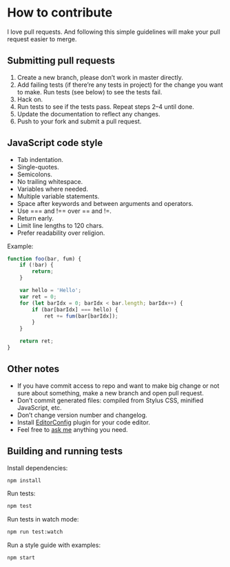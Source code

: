 # How to contribute

I love pull requests. And following this simple guidelines will make your pull request easier to merge.


## Submitting pull requests

1. Create a new branch, please don’t work in master directly.
2. Add failing tests (if there’re any tests in project) for the change you want to make. Run tests (see below) to see the tests fail.
3. Hack on.
4. Run tests to see if the tests pass. Repeat steps 2–4 until done.
5. Update the documentation to reflect any changes.
6. Push to your fork and submit a pull request.


## JavaScript code style

- Tab indentation.
- Single-quotes.
- Semicolons.
- No trailing whitespace.
- Variables where needed.
- Multiple variable statements.
- Space after keywords and between arguments and operators.
- Use === and !== over == and !=.
- Return early.
- Limit line lengths to 120 chars.
- Prefer readability over religion.

Example:

```js
function foo(bar, fum) {
    if (!bar) {
    	return;
    }

    var hello = 'Hello';
    var ret = 0;
    for (let barIdx = 0; barIdx < bar.length; barIdx++) {
        if (bar[barIdx] === hello) {
            ret += fum(bar[barIdx]);
        }
    }

    return ret;
}
```


## Other notes

- If you have commit access to repo and want to make big change or not sure about something, make a new branch and open pull request.
- Don’t commit generated files: compiled from Stylus CSS, minified JavaScript, etc.
- Don’t change version number and changelog.
- Install [EditorConfig](http://editorconfig.org/) plugin for your code editor.
- Feel free to [ask me](http://sapegin.me) anything you need.


## Building and running tests

Install dependencies:

```bash
npm install
```

Run tests:

```bash
npm test
```

Run tests in watch mode:

```bash
npm run test:watch
```

Run a style guide with examples:

```bash
npm start
```
